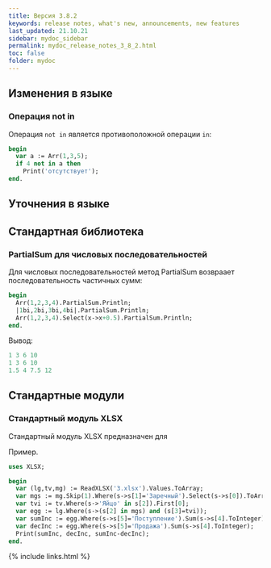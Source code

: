 ```yaml
---
title: Версия 3.8.2
keywords: release notes, what's new, announcements, new features
last_updated: 21.10.21
sidebar: mydoc_sidebar
permalink: mydoc_release_notes_3_8_2.html
toс: false
folder: mydoc
---
```


## Изменения в языке

### Операция not in
Операция `not in` является противоположной операции `in`:

```pascal
begin
  var a := Arr(1,3,5);
  if 4 not in a then
    Print('отсутствует');
end.
```

## Уточнения в языке

### 

## Стандартная библиотека

### PartialSum для числовых последовательностей

Для числовых последовательностей метод PartialSum возвраает последовательность частичных сумм:

```pascal
begin
  Arr(1,2,3,4).PartialSum.Println;
  |1bi,2bi,3bi,4bi|.PartialSum.Println;
  Arr(1,2,3,4).Select(x->x+0.5).PartialSum.Println;
end.
```
Вывод:
```pascal
1 3 6 10
1 3 6 10
1.5 4 7.5 12
```



## Стандартные модули

### Стандартный модуль XLSX
Стандартный модуль XLSX предназначен для

Пример. 
```pascal
uses XLSX;

begin
  var (lg,tv,mg) := ReadXLSX('3.xlsx').Values.ToArray;
  var mgs := mg.Skip(1).Where(s->s[1]='Заречный').Select(s->s[0]).ToArray;
  var tvi := tv.Where(s->'Яйцо' in s[2]).First[0];
  var egg := lg.Where(s->(s[2] in mgs) and (s[3]=tvi));
  var sumInc := egg.Where(s->s[5]='Поступление').Sum(s->s[4].ToInteger);
  var decInc := egg.Where(s->s[5]='Продажа').Sum(s->s[4].ToInteger);
  Print(sumInc, decInc, sumInc-decInc);
end.
```





{% include links.html %}

